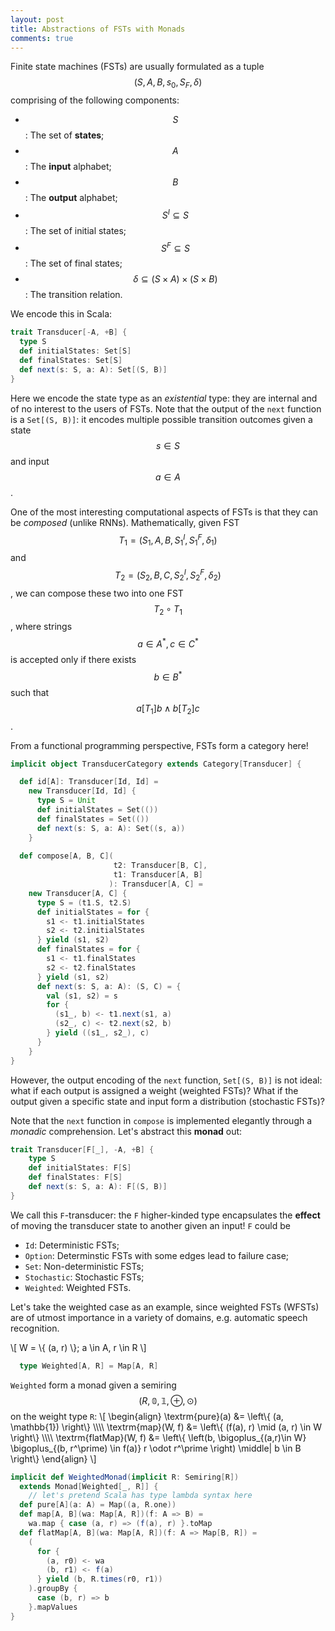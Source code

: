 ```yaml
---
layout: post
title: Abstractions of FSTs with Monads
comments: true
---
```



Finite state machines (FSTs) are usually formulated as a tuple $$ (S, A, B, s_0, S_F, \delta) $$ comprising of the following components:
  - $$ S $$: The set of __states__;
  - $$ A $$: The __input__ alphabet;
  - $$ B $$: The __output__ alphabet;
  - $$ S^I \subseteq S $$: The set of initial states;
  - $$ S^F \subseteq S $$: The set of final states;
  - $$ \delta \subseteq (S \times A) \times (S \times B) $$: The transition relation.

We encode this in Scala:

```scala
trait Transducer[-A, +B] {
  type S
  def initialStates: Set[S]
  def finalStates: Set[S]
  def next(s: S, a: A): Set[(S, B)]
}
```
Here we encode the state type as an _existential_ type: they are internal and of no interest to the users of FSTs. Note that the output of the `next` function is a `Set[(S, B)]`: it encodes multiple possible transition outcomes given a state $$ s \in S $$ and input $$ a \in A $$.


One of the most interesting computational aspects of FSTs is that they can be _composed_ (unlike RNNs). Mathematically, given FST $$ T_1 = (S_1, A, B, S_1^I, S_1^F, \delta_1 ) $$ and $$ T_2 = (S_2, B, C, S_2^I, S_2^F, \delta_2) $$, we can compose these two into one FST $$ T_2 \circ T_1 $$, where strings $$ a \in A^*, c \in C^* $$ is accepted only if there exists $$ b \in B^* $$ such that $$ a[T_1]b \wedge b[T_2]c $$.

From a functional programming perspective, FSTs form a category here! 

```scala
implicit object TransducerCategory extends Category[Transducer] {

  def id[A]: Transducer[Id, Id] = 
    new Transducer[Id, Id] {
      type S = Unit
      def initialStates = Set(())
      def finalStates = Set(())
      def next(s: S, a: A): Set((s, a))
    }
  
  def compose[A, B, C](
                       t2: Transducer[B, C], 
                       t1: Transducer[A, B]
                      ): Transducer[A, C] =
    new Transducer[A, C] {
      type S = (t1.S, t2.S)
      def initialStates = for {
        s1 <- t1.initialStates
        s2 <- t2.initialStates
      } yield (s1, s2)
      def finalStates = for {
        s1 <- t1.finalStates
        s2 <- t2.finalStates
      } yield (s1, s2)
      def next(s: S, a: A): (S, C) = {
        val (s1, s2) = s
        for {
          (s1_, b) <- t1.next(s1, a)
          (s2_, c) <- t2.next(s2, b)
        } yield ((s1_, s2_), c)
      }
    }
}
```

However, the output encoding of the `next` function, `Set[(S, B)]` is not ideal: what if each output is assigned a weight (weighted FSTs)? What if the output given a specific state and input form a distribution (stochastic FSTs)? 

Note that the `next` function in `compose` is implemented elegantly through a _monadic_ comprehension. Let's abstract this __monad__ out:

```scala
trait Transducer[F[_], -A, +B] {
    type S
    def initialStates: F[S]
    def finalStates: F[S]
    def next(s: S, a: A): F[(S, B)]
}
```
We call this `F`-transducer: the `F` higher-kinded type encapsulates the __effect__ of moving the transducer state to another given an input! `F` could be 
  - `Id`: Deterministic FSTs;
  - `Option`: Determinstic FSTs with some edges lead to failure case;
  - `Set`: Non-deterministic FSTs;
  - `Stochastic`: Stochastic FSTs;
  - `Weighted`: Weighted FSTs.

Let's take the weighted case as an example, since weighted FSTs (WFSTs) are of utmost importance in a variety of domains, e.g. automatic speech recognition.

\\[
  W = \\{ (a, r) \\}; a \in A, r \in R
\\]
```scala
  type Weighted[A, R] = Map[A, R]
```

`Weighted` form a monad given a semiring $$(R, \mathbb{0}, \mathbb{1}, \oplus, \odot)$$ on the weight type `R`:
\\[
\begin{align}
  \textrm{pure}(a) &= \left\\{ (a, \mathbb{1}) \right\\} \\\\\\\\
  \textrm{map}(W, f) &= \left\\{ (f(a), r) \mid (a, r) \in W \right\\} \\\\\\\\
  \textrm{flatMap}(W, f) &= \left\\{ \left(b, \bigoplus_{(a,r)\in W} \bigoplus_{(b, r^\prime) \in f(a)} r \odot r^\prime \right) \middle| b \in B \right\\}
\end{align}
\\]
```scala
implicit def WeightedMonad(implicit R: Semiring[R]) 
  extends Monad[Weighted[_, R]] { 
    // let's pretend Scala has type lambda syntax here
  def pure[A](a: A) = Map((a, R.one))
  def map[A, B](wa: Map[A, R])(f: A => B) = 
    wa.map { case (a, r) => (f(a), r) }.toMap
  def flatMap[A, B](wa: Map[A, R])(f: A => Map[B, R]) = 
    (
      for {
        (a, r0) <- wa
        (b, r1) <- f(a)
      } yield (b, R.times(r0, r1))
    ).groupBy {
      case (b, r) => b
    }.mapValues 
}
```
